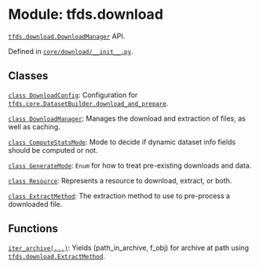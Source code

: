 <div itemscope itemtype="http://developers.google.com/ReferenceObject">
<meta itemprop="name" content="tfds.download" />
<meta itemprop="path" content="Stable" />
</div>

# Module: tfds.download

<a href="../tfds/download/DownloadManager.md"><code>tfds.download.DownloadManager</code></a> API.



Defined in [`core/download/__init__.py`](https://github.com/tensorflow/datasets/tree/master/tensorflow_datasets/core/download/__init__.py).

<!-- Placeholder for "Used in" -->


## Classes

[`class DownloadConfig`](../tfds/download/DownloadConfig.md): Configuration for <a href="../tfds/core/DatasetBuilder.md#download_and_prepare"><code>tfds.core.DatasetBuilder.download_and_prepare</code></a>.

[`class DownloadManager`](../tfds/download/DownloadManager.md): Manages the download and extraction of files, as well as caching.

[`class ComputeStatsMode`](../tfds/download/ComputeStatsMode.md): Mode to decide if dynamic dataset info fields should be computed or not.

[`class GenerateMode`](../tfds/download/GenerateMode.md): `Enum` for how to treat pre-existing downloads and data.

[`class Resource`](../tfds/download/Resource.md): Represents a resource to download, extract, or both.

[`class ExtractMethod`](../tfds/download/ExtractMethod.md): The extraction method to use to pre-process a downloaded file.

## Functions

[`iter_archive(...)`](../tfds/download/iter_archive.md): Yields (path_in_archive, f_obj) for archive at path using <a href="../tfds/download/ExtractMethod.md"><code>tfds.download.ExtractMethod</code></a>.

